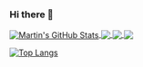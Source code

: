 ### Hi there 👋

<!-- Testing features -->
<a href="https://github.com/rheshav/rheshav">
  <img align="center" src="https://github-readme-stats.vercel.app/api?username=rheshav&show_icons=true&line_height=27&count_private=true&title_color=ffffff&text_color=c9cacc&icon_color=2bbc8a&bg_color=1d1f21" alt="Martin's GitHub Stats" />
</a>
<a href="https://github.com/rheshav/rheshav">
  <img align="center" src="https://github-readme-stats.vercel.app/api/top-langs/?username=rheshav&hide=java,html,tex&title_color=ffffff&text_color=c9cacc&icon_color=2bbc8a&bg_color=1d1f21&langs_count=3" />
</a>

<a href="https://github.com/rheshav/rheshav">
<img align="center" src="https://github-readme-stats.vercel.app/api?username=rheshav&theme=github_dark&show_icons=true"/>
</a>
<a href="https://github.com/rheshav/rheshav">
<img align="center" src="https://github-readme-stats.vercel.app/api/top-langs/?username=rheshav&layout=compact"/>
</a>

[![Top Langs](https://github-readme-stats.vercel.app/api/top-langs/?username=rheshav&layout=compact)](https://github.com/rheshav/github-readme-stats&theme=github_dark)

<!-- End of testing features -->

<!--
**rheshav/rheshav** is a ✨ _special_ ✨ repository because its `README.md` (this file) appears on your GitHub profile.

Here are some ideas to get you started:

- 🔭 I’m currently working on ...
- 🌱 I’m currently learning ...
- 👯 I’m looking to collaborate on ...
- 🤔 I’m looking for help with ...
- 💬 Ask me about ...
- 📫 How to reach me: ...
- 😄 Pronouns: ...
- ⚡ Fun fact: ...
-->
